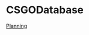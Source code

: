 # CSGODatabase

[Planning](https://docs.google.com/spreadsheets/d/1GAgsNFO4bxmeJPOZ-ymo6UBpFEC1t-r2Xsw5eCRZWMo/edit?usp=sharing)
